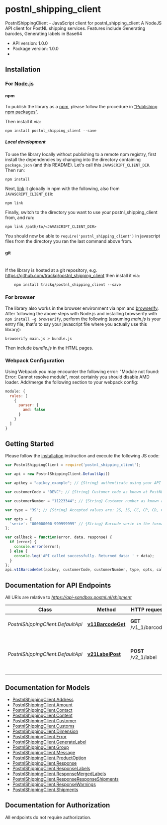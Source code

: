 # postnl_shipping_client

PostnlShippingClient - JavaScript client for postnl_shipping_client
A NodeJS API client for PostNL shipping services. Features include Generating barcdes, Generating labels in Base64

- API version: 1.0.0
- Package version: 1.0.0
- 
## Installation

### For [Node.js](https://nodejs.org/)

#### npm

To publish the library as a [npm](https://www.npmjs.com/),
please follow the procedure in ["Publishing npm packages"](https://docs.npmjs.com/getting-started/publishing-npm-packages).

Then install it via:

```shell
npm install postnl_shipping_client --save
```

##### Local development

To use the library locally without publishing to a remote npm registry, first install the dependencies by changing 
into the directory containing `package.json` (and this README). Let's call this `JAVASCRIPT_CLIENT_DIR`. Then run:

```shell
npm install
```

Next, [link](https://docs.npmjs.com/cli/link) it globally in npm with the following, also from `JAVASCRIPT_CLIENT_DIR`:

```shell
npm link
```

Finally, switch to the directory you want to use your postnl_shipping_client from, and run:

```shell
npm link /path/to/<JAVASCRIPT_CLIENT_DIR>
```

You should now be able to `require('postnl_shipping_client')` in javascript files from the directory you ran the last 
command above from.

#### git
#
If the library is hosted at a git repository, e.g.
https://github.com/trackq/postnl_shipping_client
then install it via:

```shell
    npm install trackq/postnl_shipping_client --save
```

### For browser

The library also works in the browser environment via npm and [browserify](http://browserify.org/). After following
the above steps with Node.js and installing browserify with `npm install -g browserify`,
perform the following (assuming *main.js* is your entry file, that's to say your javascript file where you actually 
use this library):

```shell
browserify main.js > bundle.js
```

Then include *bundle.js* in the HTML pages.

### Webpack Configuration

Using Webpack you may encounter the following error: "Module not found: Error:
Cannot resolve module", most certainly you should disable AMD loader. Add/merge
the following section to your webpack config:

```javascript
module: {
  rules: [
    {
      parser: {
        amd: false
      }
    }
  ]
}
```

## Getting Started

Please follow the [installation](#installation) instruction and execute the following JS code:

```javascript
var PostnlShippingClient = require('postnl_shipping_client');

var api = new PostnlShippingClient.DefaultApi()

var apikey = "apikey_example"; // {String} authenticate using your API key

var customerCode = "DEVC"; // {String} Customer code as known at PostNL Pakketten

var customerNumber = "11223344"; // {String} Customer number as known at PostNL Pakketten

var type = "3S"; // {String} Accepted values are: 2S, 3S, CC, CP, CD, CF

var opts = { 
  'serie': "000000000-999999999" // {String} Barcode serie in the format '###000000-###000000', for example 100000-20000. The range must consist of a minimal difference of 100.000. Minimum length of the serie is 6 characters; maximum length is 9 characters. It is allowed to add extra leading zeros at the beginning of the serie. See Guidelines for more information.
};

var callback = function(error, data, response) {
  if (error) {
    console.error(error);
  } else {
    console.log('API called successfully. Returned data: ' + data);
  }
};
api.v11BarcodeGet(apikey, customerCode, customerNumber, type, opts, callback);

```

## Documentation for API Endpoints

All URIs are relative to *https://api-sandbox.postnl.nl/shipment*

Class | Method | HTTP request | Description
------------ | ------------- | ------------- | -------------
*PostnlShippingClient.DefaultApi* | [**v11BarcodeGet**](docs/DefaultApi.md#v11BarcodeGet) | **GET** /v1_1/barcode | Generate standard barcode
*PostnlShippingClient.DefaultApi* | [**v21LabelPost**](docs/DefaultApi.md#v21LabelPost) | **POST** /v2_1/label | Generate Base64 shipment label and confirm shipment


## Documentation for Models

 - [PostnlShippingClient.Address](docs/Address.md)
 - [PostnlShippingClient.Amount](docs/Amount.md)
 - [PostnlShippingClient.Contact](docs/Contact.md)
 - [PostnlShippingClient.Content](docs/Content.md)
 - [PostnlShippingClient.Customer](docs/Customer.md)
 - [PostnlShippingClient.Customs](docs/Customs.md)
 - [PostnlShippingClient.Dimension](docs/Dimension.md)
 - [PostnlShippingClient.Error](docs/Error.md)
 - [PostnlShippingClient.GenerateLabel](docs/GenerateLabel.md)
 - [PostnlShippingClient.Group](docs/Group.md)
 - [PostnlShippingClient.Message](docs/Message.md)
 - [PostnlShippingClient.ProductOption](docs/ProductOption.md)
 - [PostnlShippingClient.Response](docs/Response.md)
 - [PostnlShippingClient.ResponseLabels](docs/ResponseLabels.md)
 - [PostnlShippingClient.ResponseMergedLabels](docs/ResponseMergedLabels.md)
 - [PostnlShippingClient.ResponseResponseShipments](docs/ResponseResponseShipments.md)
 - [PostnlShippingClient.ResponseWarnings](docs/ResponseWarnings.md)
 - [PostnlShippingClient.Shipments](docs/Shipments.md)


## Documentation for Authorization

 All endpoints do not require authorization.

